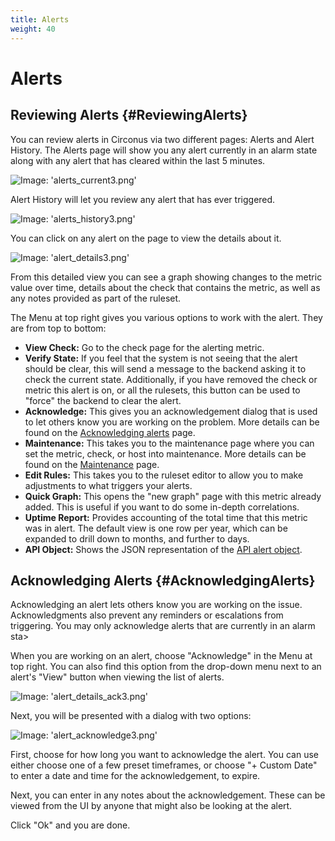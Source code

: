 ```yaml
---
title: Alerts
weight: 40
---
```


# Alerts

## Reviewing Alerts {#ReviewingAlerts}

You can review alerts in Circonus via two different pages: Alerts and Alert History.  The Alerts page will show you any alert currently in an alarm state along with any alert that has cleared within the last 5 minutes.

![Image: 'alerts_current3.png'](/images/circonus/alerts_current3.png)

Alert History will let you review any alert that has ever triggered.

![Image: 'alerts_history3.png'](/images/circonus/alerts_history3.png)

You can click on any alert on the page to view the details about it.

![Image: 'alert_details3.png'](/images/circonus/alert_details3.png)

From this detailed view you can see a graph showing changes to the metric value over time, details about the check that contains the metric, as well as any notes provided as part of the ruleset.

The Menu at top right gives you various options to work with the alert.  They are from top to bottom:

 * **View Check:** Go to the check page for the alerting metric.
 * **Verify State:** If you feel that the system is not seeing that the alert should be clear, this will send a message to the backend asking it to check the current state.  Additionally, if you have removed the check or metric this alert is on, or all the rulesets, this button can be used to "force" the backend to clear the alert.
 * **Acknowledge:** This gives you an acknowledgement dialog that is used to let others know you are working on the problem. More details can be found on the [Acknowledging alerts](/Alerting/Acknowledge) page.
 * **Maintenance:** This takes you to the maintenance page where you can set the metric, check, or host into maintenance.  More details can be found on the [Maintenance](/Alerting/Maintenance) page.
 * **Edit Rules:** This takes you to the ruleset editor to allow you to make adjustments to what triggers your alerts.
 * **Quick Graph:** This opens the "new graph" page with this metric already added. This is useful if you want to do some in-depth correlations.
 * **Uptime Report:** Provides accounting of the total time that this metric was in alert. The default view is one row per year, which can be expanded to drill down to months, and further to days.
 * **API Object:** Shows the JSON representation of the [API alert object](https://login.circonus.com/resources/api/calls/alert).

## Acknowledging Alerts {#AcknowledgingAlerts}

Acknowledging an alert lets others know you are working on the issue.  Acknowledgments also prevent any reminders or escalations from triggering. You may only acknowledge alerts that are currently in an alarm sta>

When you are working on an alert, choose "Acknowledge" in the Menu at top right. You can also find this option from the drop-down menu next to an alert's "View" button when viewing the list of alerts.

![Image: 'alert_details_ack3.png'](/images/circonus/alert_details_ack3.png)

Next, you will be presented with a dialog with two options:

![Image: 'alert_acknowledge3.png'](/images/circonus/alert_acknowledge3.png)

First, choose for how long you want to acknowledge the alert.  You can use either choose one of a few preset timeframes, or choose "+ Custom Date" to enter a date and time for the acknowledgement, to expire.

Next, you can enter in any notes about the acknowledgement.  These can be viewed from the UI by anyone that might also be looking at the alert.

Click "Ok" and you are done.
